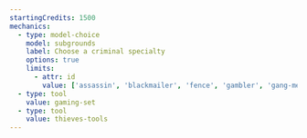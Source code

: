 ```yaml
---
startingCredits: 1500
mechanics:
  - type: model-choice
    model: subgrounds
    label: Choose a criminal specialty
    options: true
    limits:
      - attr: id
        value: ['assassin', 'blackmailer', 'fence', 'gambler', 'gang-member', 'pickpocket', 'smuggler', 'thief']
  - type: tool
    value: gaming-set
  - type: tool
    value: thieves-tools
---
```

